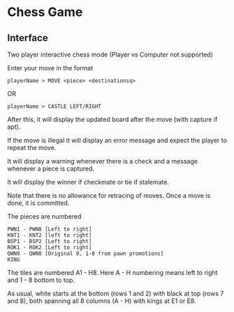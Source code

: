 # Chess Game

## Interface
Two player interactive chess mode (Player vs Computer not supported)

Enter your move in the format
```
playerName > MOVE <piece> <destinationsq>
```
OR
```
playerName > CASTLE LEFT/RIGHT
```
After this, it will display the updated board after the move (with capture if apt).

If the move is illegal it will display an error message and expect the player to repeat the move.

It will display a warning whenever there is a check and a message whenever a piece is captured.

It will display the winner if checkmate or tie if stalemate.

Note that there is no allowance for retracing of moves. Once a move is done, it is committed.

The pieces are numbered
```
PWN1 - PWN8 [Left to right]
KNT1 - KNT2 [left to right]
BSP1 - BSP2 [Left to right]
ROK1 - ROK2 [Left to right]
QWN0 - QWN8 [Original 0, 1-8 from pawn promotions]
KING
```

The tiles are numbered A1 - H8. Here A - H numbering means left to right and 1 - 8 bottom to top.

As usual, white starts at the bottom (rows 1 and 2) with black at top (rows 7 and 8), both spanning all 8 columns (A - H) with kings at E1 or E8.

